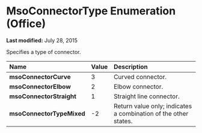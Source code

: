 
# MsoConnectorType Enumeration (Office)

 **Last modified:** July 28, 2015

Specifies a type of connector.


|**Name**|**Value**|**Description**|
|:-----|:-----|:-----|
| **msoConnectorCurve**|3|Curved connector.|
| **msoConnectorElbow**|2|Elbow connector.|
| **msoConnectorStraight**|1|Straight line connector.|
| **msoConnectorTypeMixed**|-2|Return value only; indicates a combination of the other states.|
